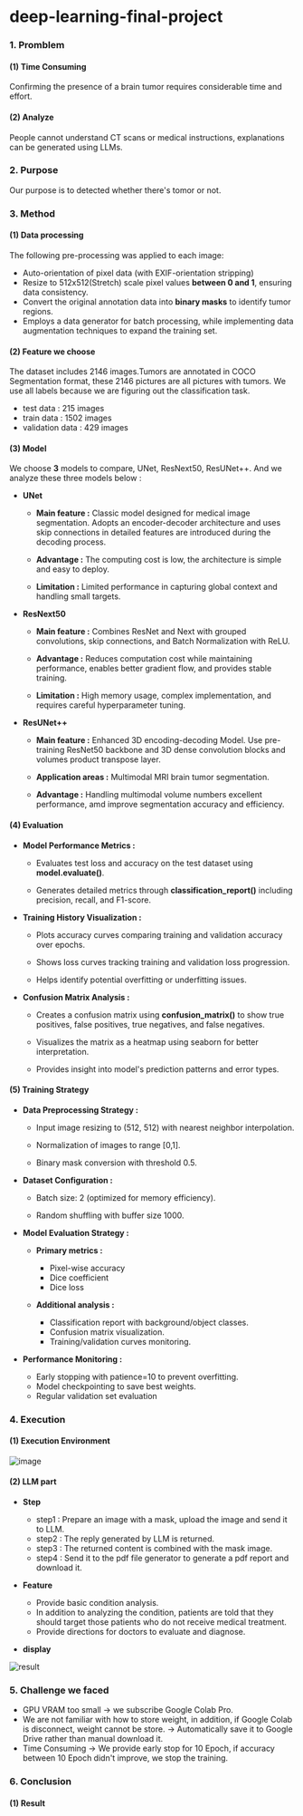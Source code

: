 # deep-learning-final-project
### 1. Promblem
#### (1) Time Consuming
Confirming the presence of a brain tumor requires considerable time and effort.
#### (2) Analyze
People cannot understand CT scans or medical instructions, explanations can be generated using LLMs.
### 2. Purpose
Our purpose is to detected whether there's tomor or not.
### 3. Method
#### (1) Data processing
The following pre-processing was applied to each image:
- Auto-orientation of pixel data (with EXIF-orientation stripping)
- Resize to 512x512(Stretch) scale pixel values **between 0 and 1**, ensuring data consistency.
- Convert the original annotation data into **binary masks** to identify tumor regions.
- Employs a data generator for batch processing, while implementing data augmentation techniques to expand the training set.

#### (2) Feature we choose
The dataset includes 2146 images.Tumors are annotated in COCO Segmentation format, these 2146 pictures are all pictures with tumors. We use all labels because we are figuring out the classification task.
- test data : 215 images
- train data : 1502 images
- validation data : 429 images

#### (3) Model
We choose **3** models to compare, UNet, ResNext50, ResUNet++. And we analyze these three models below :
- **UNet**

  - **Main feature :** Classic model designed for medical image segmentation. Adopts an encoder-decoder architecture and uses skip connections in detailed features are introduced during the decoding process.

  - **Advantage :** The computing cost is low, the architecture is simple and easy to deploy.

  - **Limitation :** Limited performance in capturing global context and handling small targets.

- **ResNext50**

  - **Main feature :** Combines ResNet and Next with grouped convolutions, skip connections, and Batch Normalization with ReLU.
    
  - **Advantage :** Reduces computation cost while maintaining performance, enables better gradient flow, and provides stable training.
 
  - **Limitation :** High memory usage, complex implementation, and requires careful hyperparameter tuning.

- **ResUNet++**

  - **Main feature :** Enhanced 3D encoding-decoding Model. Use pre-training ResNet50 backbone and 3D dense convolution blocks and volumes product transpose layer.

  - **Application areas :** Multimodal MRI brain tumor segmentation.

  - **Advantage :** Handling multimodal volume numbers excellent performance, amd improve segmentation accuracy and efficiency.

#### (4) Evaluation 
- **Model Performance Metrics :**
  
  - Evaluates test loss and accuracy on the test dataset using <span style="color: ##E74C3C">**model.evaluate()**</span>.
    
  - Generates detailed metrics through <span style="color: ##E74C3C">**classification_report()**</span> including precision, recall, and F1-score.

- **Training History Visualization :**

  - Plots accuracy curves comparing training and validation accuracy over epochs.
    
  - Shows loss curves tracking training and validation loss progression.
    
  - Helps identify potential overfitting or underfitting issues.

- **Confusion Matrix Analysis :**

  - Creates a confusion matrix using <span style="color: ##E74C3C">**confusion_matrix()**</span> to show true positives, false positives, true negatives, and false negatives.
    
  - Visualizes the matrix as a heatmap using seaborn for better interpretation.
    
  - Provides insight into model's prediction patterns and error types.
    
#### (5) Training Strategy
- **Data Preprocessing Strategy :**

  - Input image resizing to (512, 512) with nearest neighbor interpolation.
    
  - Normalization of images to range [0,1].
    
  - Binary mask conversion with threshold 0.5.

- **Dataset Configuration :**

  - Batch size: 2 (optimized for memory efficiency).
    
  - Random shuffling with buffer size 1000.

- **Model Evaluation Strategy :**

  - **Primary metrics :**

    - Pixel-wise accuracy
    - Dice coefficient
    - Dice loss

  - **Additional analysis :**

    - Classification report with background/object classes.
    - Confusion matrix visualization.
    - Training/validation curves monitoring.

- **Performance Monitoring :**

  - Early stopping with patience=10 to prevent overfitting.
  - Model checkpointing to save best weights.
  - Regular validation set evaluation

### 4. Execution
#### (1) Execution Environment
![image](./environment.jpg)

#### (2) LLM part
- **Step**
  - step1 : Prepare an image with a mask, upload the image and send it to LLM.
  - step2 : The reply generated by LLM is returned.
  - step3 : The returned content is combined with the mask image.
  - step4 : Send it to the pdf file generator to generate a pdf report and download it.
- **Feature**
  - Provide basic condition analysis.
  - In addition to analyzing the condition, patients are told that they should target those patients who do not receive medical treatment.
  - Provide directions for doctors to evaluate and diagnose.

- **display**

![result](./result.PNG)
### 5. Challenge we faced
- GPU VRAM too small
-> we subscribe Google Colab Pro. 
- We are not familiar with how to store weight, in addition, if Google Colab is disconnect, weight cannot be store.
-> Automatically save it to Google Drive rather than manual download it.
- Time Consuming
-> We provide early stop for 10 Epoch, if accuracy between 10 Epoch didn't improve, we stop the training.
### 6. Conclusion
#### (1) Result

